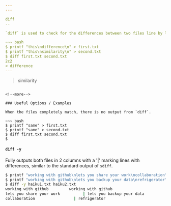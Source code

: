 ```yaml
---
---

diff
--

`diff` is used to check for the differences between two files line by line. This is very useful for checking a programs output against a file containing its expected output.

~~~ bash
$ printf "this\ndifference\n" > first.txt
$ printf "this\nsimilarity\n" > second.txt
$ diff first.txt second.txt
2c2
< difference
---
```

> similarity
~~~

<!--more-->

### Useful Options / Examples

When the files completely match, there is no output from `diff`.

~~~ bash
$ printf "same" > first.txt
$ printf "same" > second.txt
$ diff first.txt second.txt
$
~~~


#### `diff -y`

Fully outputs both files in 2 columns with a '\|' marking lines with differences, similar to the standard output of `sdiff`.

~~~ bash
$ printf "working with github\nlets you share your work\ncollaboration" > haiku1.txt
$ printf "working with github\nlets you backup your data\nrefrigerator" > haiku2.txt
$ diff -y haiku1.txt haiku2.txt
working with github			working with github
lets you share your work	      | lets you backup your data
collaboration			      | refrigerator
~~~

